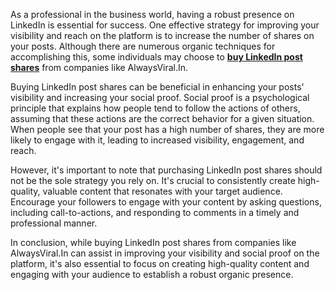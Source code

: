 As a professional in the business world, having a robust presence on LinkedIn is essential for success. One effective strategy for improving your visibility and reach on the platform is to increase the number of shares on your posts. Although there are numerous organic techniques for accomplishing this, some individuals may choose to <a href="https://alwaysviral.in/buy-linkedin-post-shares/"><strong>buy LinkedIn post shares</strong></a> from companies like AlwaysViral.In.

Buying LinkedIn post shares can be beneficial in enhancing your posts' visibility and increasing your social proof. Social proof is a psychological principle that explains how people tend to follow the actions of others, assuming that these actions are the correct behavior for a given situation. When people see that your post has a high number of shares, they are more likely to engage with it, leading to increased visibility, engagement, and reach.

However, it's important to note that purchasing LinkedIn post shares should not be the sole strategy you rely on. It's crucial to consistently create high-quality, valuable content that resonates with your target audience. Encourage your followers to engage with your content by asking questions, including call-to-actions, and responding to comments in a timely and professional manner.

In conclusion, while buying LinkedIn post shares from companies like AlwaysViral.In can assist in improving your visibility and social proof on the platform, it's also essential to focus on creating high-quality content and engaging with your audience to establish a robust organic presence.
